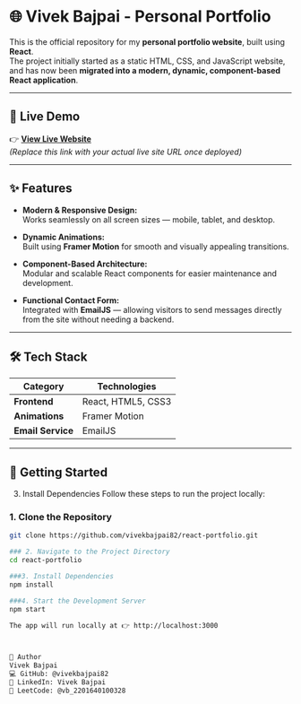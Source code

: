 # 🌐 Vivek Bajpai - Personal Portfolio

This is the official repository for my **personal portfolio website**, built using **React**.  
The project initially started as a static HTML, CSS, and JavaScript website, and has now been **migrated into a modern, dynamic, component-based React application**.

---

## 🔗 Live Demo

👉 **[View Live Website](https://your-live-website-url.com)**  
*(Replace this link with your actual live site URL once deployed)*

---

## ✨ Features

- **Modern & Responsive Design:**  
  Works seamlessly on all screen sizes — mobile, tablet, and desktop.

- **Dynamic Animations:**  
  Built using **Framer Motion** for smooth and visually appealing transitions.

- **Component-Based Architecture:**  
  Modular and scalable React components for easier maintenance and development.

- **Functional Contact Form:**  
  Integrated with **EmailJS** — allowing visitors to send messages directly from the site without needing a backend.

---

## 🛠️ Tech Stack

| Category | Technologies |
|-----------|---------------|
| **Frontend** | React, HTML5, CSS3 |
| **Animations** | Framer Motion |
| **Email Service** | EmailJS |

---

## 🚀 Getting Started
3. Install Dependencies
Follow these steps to run the project locally:

### 1. Clone the Repository
```bash
git clone https://github.com/vivekbajpai82/react-portfolio.git

### 2. Navigate to the Project Directory
cd react-portfolio

###3. Install Dependencies
npm install

###4. Start the Development Server
npm start

The app will run locally at 👉 http://localhost:3000



👤 Author
Vivek Bajpai
💻 GitHub: @vivekbajpai82
💼 LinkedIn: Vivek Bajpai
🧠 LeetCode: @vb_2201640100328
